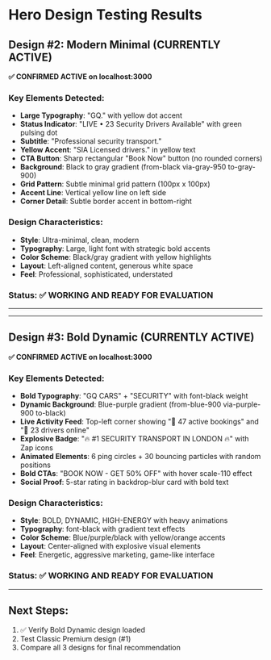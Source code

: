 # Hero Design Testing Results

## Design #2: Modern Minimal (CURRENTLY ACTIVE)

**✅ CONFIRMED ACTIVE on localhost:3000**

### Key Elements Detected:
- **Large Typography**: "GQ." with yellow dot accent
- **Status Indicator**: "LIVE • 23 Security Drivers Available" with green pulsing dot
- **Subtitle**: "Professional security transport."
- **Yellow Accent**: "SIA Licensed drivers." in yellow text
- **CTA Button**: Sharp rectangular "Book Now" button (no rounded corners)
- **Background**: Black to gray gradient (from-black via-gray-950 to-gray-900)
- **Grid Pattern**: Subtle minimal grid pattern (100px x 100px)
- **Accent Line**: Vertical yellow line on left side
- **Corner Detail**: Subtle border accent in bottom-right

### Design Characteristics:
- **Style**: Ultra-minimal, clean, modern
- **Typography**: Large, light font with strategic bold accents
- **Color Scheme**: Black/gray gradient with yellow highlights
- **Layout**: Left-aligned content, generous white space
- **Feel**: Professional, sophisticated, understated

### Status: ✅ WORKING AND READY FOR EVALUATION

---

---

## Design #3: Bold Dynamic (CURRENTLY ACTIVE)

**✅ CONFIRMED ACTIVE on localhost:3000**

### Key Elements Detected:
- **Bold Typography**: "GQ CARS" + "SECURITY" with font-black weight
- **Dynamic Background**: Blue-purple gradient (from-blue-900 via-purple-900 to-black)
- **Live Activity Feed**: Top-left corner showing "🚗 47 active bookings" and "👤 23 drivers online"
- **Explosive Badge**: "🔥 #1 SECURITY TRANSPORT IN LONDON 🔥" with Zap icons
- **Animated Elements**: 6 ping circles + 30 bouncing particles with random positions
- **Bold CTAs**: "BOOK NOW - GET 50% OFF" with hover scale-110 effect
- **Social Proof**: 5-star rating in backdrop-blur card with bold text

### Design Characteristics:
- **Style**: BOLD, DYNAMIC, HIGH-ENERGY with heavy animations
- **Typography**: font-black with gradient text effects
- **Color Scheme**: Blue/purple/black with yellow/orange accents
- **Layout**: Center-aligned with explosive visual elements
- **Feel**: Energetic, aggressive marketing, game-like interface

### Status: ✅ WORKING AND READY FOR EVALUATION

---

## Next Steps:
1. ✅ Verify Bold Dynamic design loaded
2. Test Classic Premium design (#1)
3. Compare all 3 designs for final recommendation